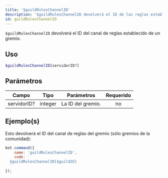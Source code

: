 ```yaml
---
title: '$guildRulesChannelID'
description: '$guildRulesChannelID devolverá el ID de las reglas establecidas por un gremio.'
id: guildRulesChannelID
---
```


`$guildRulesChannelID` devolverá el ID del canal de reglas establecido de un gremio.

## Uso

```php
$guildRulesChannelID[servidorID?]
```

## Parámetros

| Campo       | Tipo    | Parámetros        | Requerido |
| ----------- | ------- | ----------------- |:---------:|
| servidorID? | integer | La ID del gremio. |    no     |

## Ejemplo(s)

Esto devolverá el ID del canal de reglas del gremio (sólo gremios de la comunidad):

```javascript
bot.command({
    name: 'guildRulesChannelID',
    code: `
  $guildRulesChannelID[$guildID]
  `
});
```
